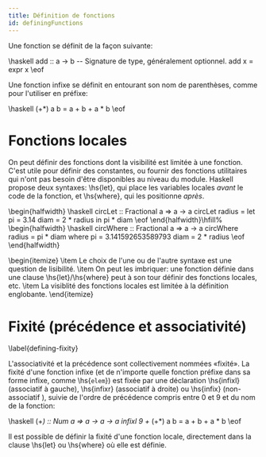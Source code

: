 ```yaml
---
title: Définition de fonctions
id: definingFunctions
---
```


Une fonction se définit de la façon suivante:

\haskell
add :: a -> b  -- Signature de type, généralement optionnel.
add x = expr x
\eof

Une fonction infixe se définit en entourant son nom de parenthèses, comme pour l'utiliser en préfixe:

\haskell
(+*) a b = a + b + a * b
\eof

# Fonctions locales

On peut définir des fonctions dont la visibilité est limitée à une fonction. C'est utile pour définir des constantes, ou fournir des fonctions utilitaires qui n'ont pas besoin d'être disponibles au niveau du module. Haskell propose deux syntaxes: \hs{let}, qui place les variables locales *avant* le code de la fonction, et \hs{where},  qui les positionne *après*.

\begin{halfwidth}
\haskell
circLet :: Fractional a => a -> a
circLet radius = let pi   = 3.14
                     diam = 2 * radius
                 in pi * diam
\eof
\end{halfwidth}\hfill%
\begin{halfwidth}
	\haskell
circWhere :: Fractional a => a -> a
circWhere radius = pi * diam
    where pi   = 3.141592653589793
          diam = 2 * radius
	\eof
\end{halfwidth}

\begin{itemize}
\item Le choix de l'une ou de l'autre syntaxe est une question de lisibilité.
\item On peut les imbriquer: une fonction définie dans une clause \hs{let}/\hs{where} peut à son tour définir des fonctions locales, etc.
\item La visiblité des fonctions locales est limitée à la définition englobante.
\end{itemize}

# Fixité (précédence et associativité)
\label{defining-fixity}

L'associativité et la précédence sont collectivement nommées «fixité». La fixité d'une fonction infixe (et de n'importe quelle fonction préfixe dans sa forme infixe, comme \hs{`elem`}) est fixée par une déclaration \hs{infixl} (associatif à gauche), \hs{infixr} (associatif à droite) ou \hs{infix} (non-associatif
), suivie de l'ordre de précédence compris entre 0 et 9 et du nom de la fonction:

\haskell
(+*) :: Num a => a -> a -> a
infixl 9 +*
(+*) a b = a + b + a * b
\eof

Il est possible de définir la fixité d'une fonction locale, directement dans la clause \hs{let} ou \hs{where} où elle est définie.
